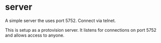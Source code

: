 # server
A simple server the uses port 5752.  Connect via telnet.

This is setup as a protovision server.  It listens for connections on port 5752 and allows access to anyone.
